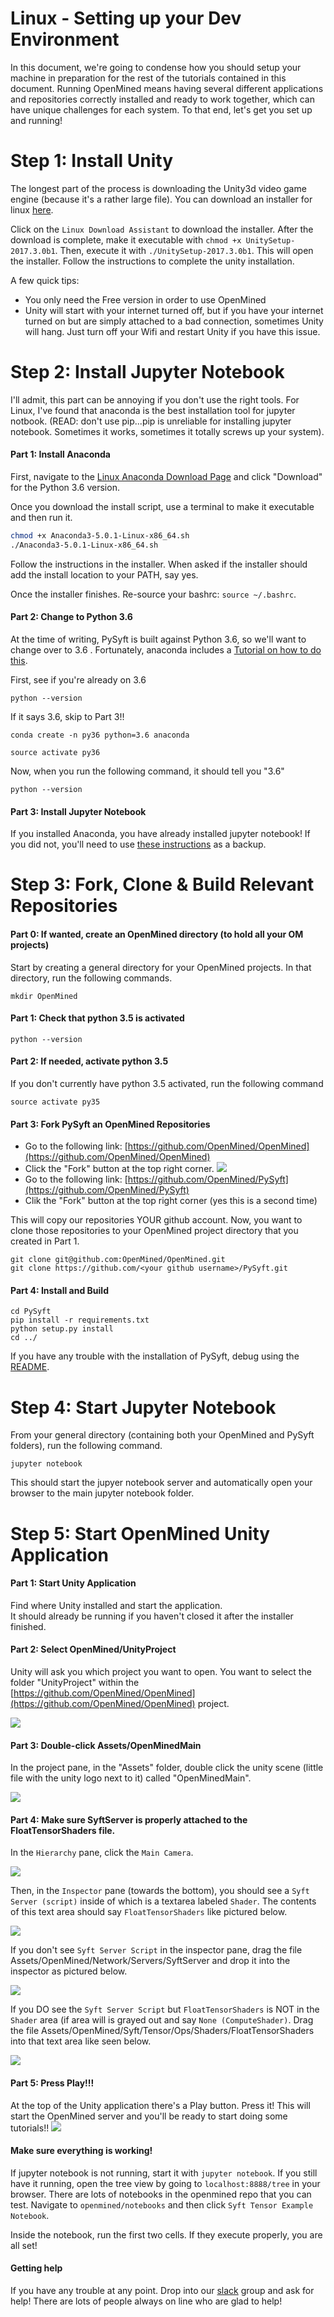# Linux - Setting up your Dev Environment

In this document, we're going to condense how you
should setup your machine in preparation for the rest
of the tutorials contained in this document. Running
OpenMined means having several different applications
and repositories correctly installed and ready to work
together, which can have unique challenges for each
system. To that end, let's get you set up and running!

# Step 1: Install Unity

The longest part of the process is downloading the Unity3d video game engine (because it's a rather large file). You can download an installer for linux [here](http://beta.unity3d.com/download/2ca68d182788/public_download.html).

Click on the `Linux Download Assistant` to download
the installer.  After the download is complete, make
it executable with `chmod +x UnitySetup-2017.3.0b1`.
Then, execute it with `./UnitySetup-2017.3.0b1`.  This
will open the installer.  Follow the instructions to
complete the unity installation.

A few quick tips:

* You only need the Free version in order to use OpenMined
* Unity will start with your internet turned off, but if you have your internet turned on but are simply attached to a bad connection, sometimes Unity will hang. Just turn off your Wifi and restart Unity if you have this issue.

# Step 2: Install Jupyter Notebook

I'll admit, this part can be annoying if you don't use
the right tools. For Linux, I've found that anaconda
is the best installation tool for jupyter notbook.
(READ: don't use pip...pip is unreliable for
installing jupyter notebook. Sometimes it works,
sometimes it totally screws up your system).

#### Part 1: Install Anaconda
First, navigate to the [Linux Anaconda Download Page](https://www.anaconda.com/download/#linux) and click "Download" for the Python 3.6 version.

Once you download the install script, use a terminal to make it executable and then run it.

```sh
chmod +x Anaconda3-5.0.1-Linux-x86_64.sh
./Anaconda3-5.0.1-Linux-x86_64.sh
```

Follow the instructions in the installer.
When asked if the installer should add the install location to your PATH, say yes.

Once the installer finishes.  Re-source your bashrc: `source ~/.bashrc`.

#### Part 2: Change to Python 3.6
At the time of writing, PySyft is built against Python 3.6, so we'll want to change over to 3.6 . Fortunately, anaconda includes a [Tutorial on how to do this](https://conda.io/docs/user-guide/tasks/manage-python.html).

First, see if you're already on 3.6
```
python --version
```

If it says 3.6, skip to Part 3!!
```
conda create -n py36 python=3.6 anaconda
```

```
source activate py36
```

Now, when you run the following command, it should tell you "3.6"
```
python --version
```

#### Part 3: Install Jupyter Notebook

If you installed Anaconda, you have already installed jupyter notebook! If you did not, you'll need to use [these instructions](http://jupyter.readthedocs.io/en/latest/install.html) as a backup.

# Step 3: Fork, Clone & Build Relevant Repositories

#### Part 0: If wanted, create an OpenMined directory (to hold all your OM projects)
Start by creating a general directory for your OpenMined projects. In that directory, run the following commands.
```
mkdir OpenMined
```

#### Part 1: Check that python 3.5 is activated
```
python --version
```

#### Part 2: If needed, activate python 3.5
If you don't currently have python 3.5 activated, run the following command
```
source activate py35
```

#### Part 3: Fork PySyft an OpenMined Repositories

- Go to the following link: [https://github.com/OpenMined/OpenMined](https://github.com/OpenMined/OpenMined)
- Click the "Fork" button at the top right corner.
![](../resources/images/fork.png)
- Go to the following link: [https://github.com/OpenMined/PySyft](https://github.com/OpenMined/PySyft)
- Clik the "Fork" button at the top right corner (yes this is a second time)

This will copy our repositories YOUR github account. Now, you want to clone those repositories to your OpenMined project directory that you created in Part 1.
```
git clone git@github.com:OpenMined/OpenMined.git
git clone https://github.com/<your github username>/PySyft.git
```

#### Part 4: Install and Build
```
cd PySyft
pip install -r requirements.txt
python setup.py install
cd ../
```

If you have any trouble with the installation of PySyft, debug using the [README](https://github.com/OpenMined/PySyft).

# Step 4: Start Jupyter Notebook

From your general directory (containing both your OpenMined and PySyft folders), run the following command.

```
jupyter notebook
```

This should start the jupyer notebook server and automatically open your browser to the main jupyter notebook folder.

# Step 5: Start OpenMined Unity Application

#### Part 1: Start Unity Application

Find where Unity installed and start the application.  
It should already be running if you haven't closed it
after the installer finished.

#### Part 2: Select OpenMined/UnityProject

Unity will ask you which project you want to open. You want to select the folder "UnityProject" within the [https://github.com/OpenMined/OpenMined](https://github.com/OpenMined/OpenMined) project.

![](../resources/images/OpenUnityProject.png)

#### Part 3: Double-click Assets/OpenMinedMain

In the project pane, in the "Assets" folder, double click the unity scene (little file with the unity logo next to it) called "OpenMinedMain".

![](../resources/images/SelectUnityScene.png)

#### Part 4: Make sure SyftServer is properly attached to the FloatTensorShaders file.

In the `Hierarchy` pane, click the `Main Camera`.

![](../resources/images/HierarchyMainCamera.png)

Then, in the `Inspector` pane (towards the bottom), you should see a `Syft Server (script)` inside of which is a textarea labeled `Shader`. The contents of this text area should say `FloatTensorShaders` like pictured below.

![](../resources/images/CameraInspector.png)

If you don't see `Syft Server Script` in the inspector pane, drag the file Assets/OpenMined/Network/Servers/SyftServer and drop it into the inspector as pictured below.

![](../resources/images/DragSyftServer.png)

If you DO see the `Syft Server Script` but `FloatTensorShaders` is NOT in the `Shader` area (if area will is grayed out and say `None (ComputeShader)`. Drag the file Assets/OpenMined/Syft/Tensor/Ops/Shaders/FloatTensorShaders into that text area like seen below.

![](../resources/images/DragShader.png)

#### Part 5: Press Play!!!

At the top of the Unity application there's a Play button. Press it! This will start the OpenMined server and you'll be ready to start doing some tutorials!!
![](../resources/images/UnityPlayButton.png)

#### Make sure everything is working!

If jupyter notebook is not running, start it with
`jupyter notebook`.  If you still have it running,
open the tree view by going to `localhost:8888/tree` in
your browser.  There are lots of notebooks in the
openmined repo that you can test. Navigate to
`openmined/notebooks` and then click `Syft Tensor Example Notebook`.

Inside the notebook, run the first two cells.  If they
execute properly, you are all set!

#### Getting help

If you have any trouble at any point.  Drop into our
[slack](https://openmined.slack.com/join/shared_invite/enQtMjU5MzE5ODk4MTc3LWI2ZGE1ODc1YjdkZDJiNjdmYTdkZmE4ZTY5N2NkNDgxZjUyNjgxMTVhMmJkOTZhZjEyZDA3MTM2MThkZWVhMjg) group and ask for help!  There are lots of people
always on line who are glad to help!

